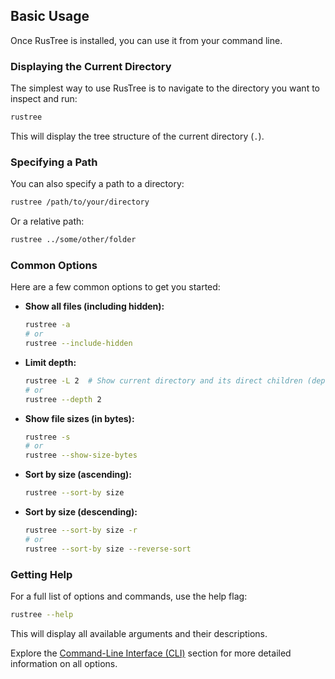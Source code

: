 ## Basic Usage

Once RusTree is installed, you can use it from your command line.

### Displaying the Current Directory

The simplest way to use RusTree is to navigate to the directory you want to inspect and run:

```bash
rustree
```

This will display the tree structure of the current directory (`.`).

### Specifying a Path

You can also specify a path to a directory:

```bash
rustree /path/to/your/directory
```

Or a relative path:

```bash
rustree ../some/other/folder
```

### Common Options

Here are a few common options to get you started:

- **Show all files (including hidden):**

  ```bash
  rustree -a
  # or
  rustree --include-hidden
  ```

- **Limit depth:**

  ```bash
  rustree -L 2  # Show current directory and its direct children (depth 1 and 2)
  # or
  rustree --depth 2
  ```

- **Show file sizes (in bytes):**

  ```bash
  rustree -s
  # or
  rustree --show-size-bytes
  ```

- **Sort by size (ascending):**

  ```bash
  rustree --sort-by size
  ```

- **Sort by size (descending):**

  ```bash
  rustree --sort-by size -r
  # or
  rustree --sort-by size --reverse-sort
  ```

### Getting Help

For a full list of options and commands, use the help flag:

```bash
rustree --help
```

This will display all available arguments and their descriptions.

Explore the [Command-Line Interface (CLI)](../cli_usage.md) section for more detailed information on all options.